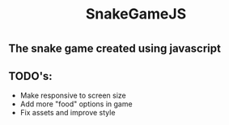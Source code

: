 <h1 align="center">SnakeGameJS<h1>
<h2>The snake game created using javascript</h2>

<h2>TODO's:</h2>
<ul>
    <li>Make responsive to screen size</li>
    <li>Add more "food" options in game</li>
    <li>Fix assets and improve style</li>
    
<ul>